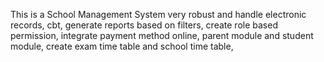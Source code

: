 This is a School Management System very robust and handle electronic records, cbt, generate reports based on filters, create role based permission, integrate payment method online,
parent module and student module, create exam time table and school time table, 
